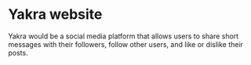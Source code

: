 # Yakra website
Yakra would be a social media platform that allows users to share short messages with their followers, follow other users, and like or dislike their posts.
